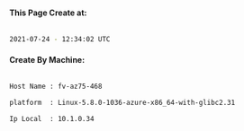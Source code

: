 
   
#### This Page Create at:

```bash

2021-07-24 - 12:34:02 UTC

```

#### Create By Machine:

```bash

Host Name : fv-az75-468

platform  : Linux-5.8.0-1036-azure-x86_64-with-glibc2.31

Ip Local  : 10.1.0.34

```

